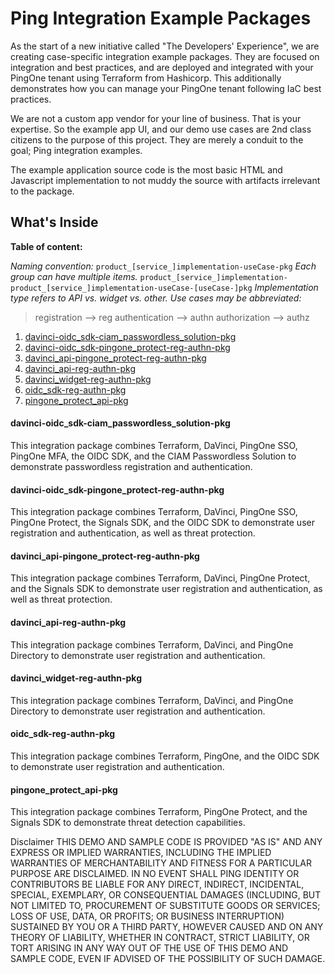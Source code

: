 # Ping Integration Example Packages

As the start of a new initiative called "The Developers' Experience", we are creating case-specific integration example packages. They are focused on integration and best practices, and are deployed and integrated with your PingOne tenant using Terraform from Hashicorp. This additionally demonstrates how you can manage your PingOne tenant following IaC best practices.

We are not a custom app vendor for your line of business. That is your expertise. So the example app UI, and our demo use cases are 2nd class citizens to the purpose of this project. They are merely a conduit to the goal; Ping integration examples.

The example application source code is the most basic HTML and Javascript implementation to not muddy the source with artifacts irrelevant to the package.

## What's Inside

**Table of content:**

*Naming convention:*
`product_[service_]implementation-useCase-pkg`
*Each group can have multiple items.*
`product_[service_]implementation-product_[service_]implementation-useCase-[useCase-]pkg`
*Implementation type refers to API vs. widget vs. other.*
*Use cases may be abbreviated:*
> registration --> reg
> authentication --> authn
> authorization --> authz

1. [davinci-oidc_sdk-ciam_passwordless_solution-pkg](#item-three)
1. [davinci-oidc_sdk-pingone_protect-reg-authn-pkg](#item-five)
1. [davinci_api-pingone_protect-reg-authn-pkg](#item-two)
1. [davinci_api-reg-authn-pkg](#item-one)
1. [davinci_widget-reg-authn-pkg](#item-four)
1. [oidc_sdk-reg-authn-pkg](#item-six)
1. [pingone_protect_api-pkg](#item-seven)

<!-- TOC headings -->
<a id="item-three"></a>
#### davinci-oidc_sdk-ciam_passwordless_solution-pkg
This integration package combines Terraform, DaVinci, PingOne SSO, PingOne MFA, the OIDC SDK, and the CIAM Passwordless Solution to demonstrate passwordless registration and authentication.

<a id="item-five"></a>
#### davinci-oidc_sdk-pingone_protect-reg-authn-pkg
This integration package combines Terraform, DaVinci, PingOne SSO, PingOne Protect, the Signals SDK, and the OIDC SDK to demonstrate user registration and authentication, as well as threat protection.

<a id="item-two"></a>
#### davinci_api-pingone_protect-reg-authn-pkg
This integration package combines Terraform, DaVinci, PingOne Protect, and the Signals SDK to demonstrate user registration and authentication, as well as threat protection.

<a id="item-one"></a>
#### davinci_api-reg-authn-pkg
This integration package combines Terraform, DaVinci, and PingOne Directory to demonstrate user registration and authentication.

<a id="item-four"></a>
#### davinci_widget-reg-authn-pkg
This integration package combines Terraform, DaVinci, and PingOne Directory to demonstrate user registration and authentication.

<a id="item-six"></a>
#### oidc_sdk-reg-authn-pkg
This integration package combines Terraform, PingOne, and the OIDC SDK to demonstrate user registration and authentication.

<a id="item-seven"></a>
#### pingone_protect_api-pkg
This integration package combines Terraform, PingOne Protect, and the Signals SDK to demonstrate threat detection capabilities.


Disclaimer
THIS DEMO AND SAMPLE CODE IS PROVIDED "AS IS" AND ANY EXPRESS OR IMPLIED WARRANTIES, INCLUDING THE IMPLIED WARRANTIES OF MERCHANTABILITY AND FITNESS FOR A PARTICULAR PURPOSE ARE DISCLAIMED. IN NO EVENT SHALL PING IDENTITY OR CONTRIBUTORS BE LIABLE FOR ANY DIRECT, INDIRECT, INCIDENTAL, SPECIAL, EXEMPLARY, OR CONSEQUENTIAL DAMAGES (INCLUDING, BUT NOT LIMITED TO, PROCUREMENT OF SUBSTITUTE GOODS OR SERVICES; LOSS OF USE, DATA, OR PROFITS; OR BUSINESS INTERRUPTION) SUSTAINED BY YOU OR A THIRD PARTY, HOWEVER CAUSED AND ON ANY THEORY OF LIABILITY, WHETHER IN CONTRACT, STRICT LIABILITY, OR TORT ARISING IN ANY WAY OUT OF THE USE OF THIS DEMO AND SAMPLE CODE, EVEN IF ADVISED OF THE POSSIBILITY OF SUCH DAMAGE.